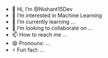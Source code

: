 - 👋 Hi, I’m @Nishant15Dev
- 👀 I’m interested in Machine Learning
- 🌱 I’m currently learning ...
- 💞️ I’m looking to collaborate on ...
- 📫 How to reach me ...
- 😄 Pronouns: ...
- ⚡ Fun fact: ...

<!---
Nishant15Dev/Nishant15Dev is a ✨ special ✨ repository because its `README.md` (this file) appears on your GitHub profile.
You can click the Preview link to take a look at your changes.
--->
